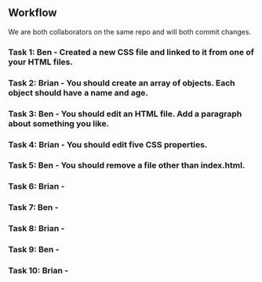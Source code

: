 ## Workflow

We are both collaborators on the same repo and will both commit changes.

### Task 1: Ben - Created a new CSS file and linked to it from one of your HTML files.

### Task 2: Brian - You should create an array of objects. Each object should have a name and age.

### Task 3: Ben - You should edit an HTML file. Add a paragraph about something you like.

### Task 4: Brian - You should edit five CSS properties.

### Task 5: Ben - You should remove a file other than index.html.

### Task 6: Brian -

### Task 7: Ben -

### Task 8: Brian -

### Task 9: Ben -

### Task 10: Brian -
